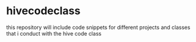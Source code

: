 # hivecodeclass

this repository will include code snippets for different projects and classes that i conduct with the hive code class

